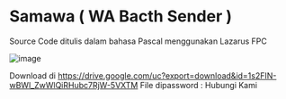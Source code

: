 # Samawa ( WA Bacth Sender )

Source Code ditulis dalam bahasa Pascal menggunakan Lazarus FPC

![image](https://github.com/user-attachments/assets/09f510ac-4878-4a9f-b9c1-01fd7e450dc5)

Download di https://drive.google.com/uc?export=download&id=1s2FIN-wBWl_ZwWlQiRHubc7RjW-5VXTM
File dipassword : Hubungi Kami




